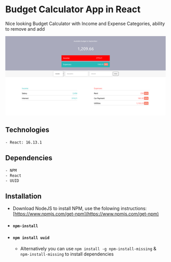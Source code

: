 # Budget Calculator App in React

Nice looking Budget Calculator with Income and Expense Categories, ability to remove and add 

![budget img](https://github.com/slobodan-rs/projects/blob/master/Budget-Calculator-React/budget.png?raw=true)

## Technologies

    - React: 16.13.1

## Dependencies

    - NPM
    - React
    - UUID


## Installation

- Download NodeJS to install NPM, use the folowing instructions: [https://www.npmjs.com/get-npm](https://www.npmjs.com/get-npm)

- #### `npm-install`
- #### `npm install uuid`

  - Alternatively you can use `npm install -g npm-install-missing` & `npm-install-missing` to install dependencies